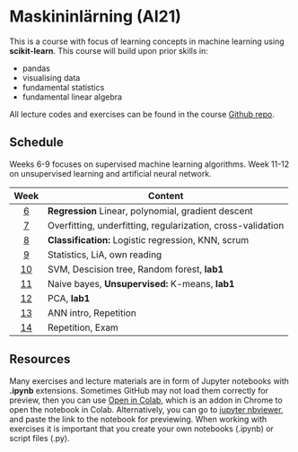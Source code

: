 # Maskininlärning (AI21)

This is a course with focus of learning concepts in machine learning using **scikit-learn**. This course will build upon prior skills in:

- pandas
- visualising data
- fundamental statistics
- fundamental linear algebra

All lecture codes and exercises can be found in the course [Github repo][ghr].

[ghr]: https://github.com/kokchun/Maskininlarning-AI21

## Schedule

Weeks 6-9 focuses on supervised machine learning algorithms. Week 11-12 on unsupervised learning and artificial neural network.

|   Week   | Content                                                     |
| :------: | ----------------------------------------------------------- |
| [6][w1]  | **Regression** Linear, polynomial, gradient descent         |
| [7][w2]  | Overfitting, underfitting, regularization, cross-validation |
| [8][w3]  | **Classification:** Logistic regression, KNN, scrum         |
| [9][w4]  | Statistics, LiA, own reading                                |
| [10][w5] | SVM, Descision tree, Random forest, **lab1**                |
| [11][w6] | Naive bayes, **Unsupervised:** K-means, **lab1**            |
| [12][w7] | PCA, **lab1**                                               |
| [13][w8] | ANN intro, Repetition                                       |
| [14][w9] | Repetition, Exam                                            |

[w1]: https://github.com/kokchun/Maskininlarning-AI21/blob/main/Resources/week1.md
[w2]: https://github.com/kokchun/Maskininlarning-AI21/blob/main/Resources/week2.md
[w3]: https://github.com/kokchun/Maskininlarning-AI21/blob/main/Resources/week3.md
[w4]: https://github.com/kokchun/Maskininlarning-AI21/blob/main/Resources/week4.md
[w5]: https://github.com/kokchun/Maskininlarning-AI21/blob/main/Resources/week5.md
[w6]: https://github.com/kokchun/Maskininlarning-AI21/blob/main/Resources/week6.md
[w7]: https://github.com/kokchun/Maskininlarning-AI21/blob/main/Resources/week7.md
[w8]: https://github.com/kokchun/Maskininlarning-AI21/blob/main/Resources/week8.md
[w9]: https://github.com/kokchun/Maskininlarning-AI21/blob/main/Resources/week9.md

## Resources

Many exercises and lecture materials are in form of Jupyter notebooks with **.ipynb** extensions. Sometimes GitHub may not load them correctly for preview, then you can use [Open in Colab][colab_addon], which is an addon in Chrome to open the notebook in Colab. Alternatively, you can go to [jupyter nbviewer][nbviewer], and paste the link to the notebook for previewing. When working with exercises it is important that you create your own notebooks (.ipynb) or script files (.py).

[nbviewer]: https://nbviewer.jupyter.org/
[colab_addon]: https://chrome.google.com/webstore/detail/open-in-colab/iogfkhleblhcpcekbiedikdehleodpjo?hl=sv
